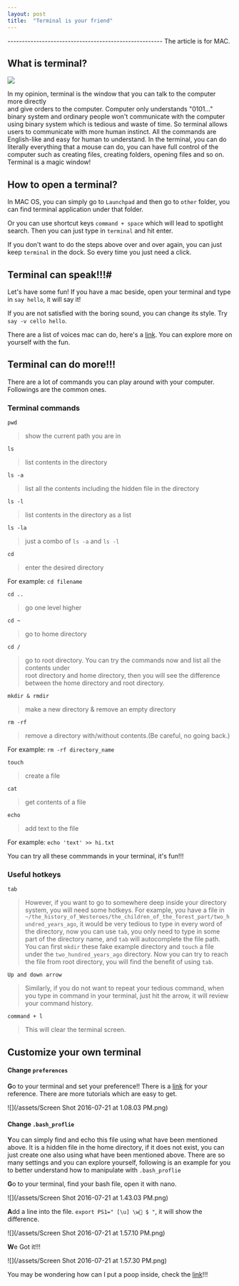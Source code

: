 ```yaml
---
layout: post
title:  "Terminal is your friend"
---
```


------------------------------------------------------   The article is for MAC.

## What is terminal? #
![](http://cdn.appstorm.net/mac.appstorm.net/files/2012/02/Terminal-Home-cd.png)

In my opinion, terminal is the window that you can talk to the computer more directly  
and give orders to the computer. Computer only understands "0101..." binary system and ordinary people won't communicate with the computer using binary system which is tedious  and waste of time. So terminal allows users to communicate with more human instinct. All the commands are English-like and easy for human to understand. In the terminal, you can do literally everything that a mouse can do, you can have full control of the computer such as creating files, creating folders, opening files and so on. Terminal is a magic window!

## How to open a terminal? #
In MAC OS, you can simply go to `Launchpad` and then go to `other` folder, you can find terminal application under that folder.

Or you can use shortcut keys `command + space` which will lead to spotlight search. Then you can just type in `terminal` and hit enter.

If you don't want to do the steps above over and over again, you can just keep `terminal` in the dock. So every time you just need a click.


## Terminal can speak!!!#
Let's have some fun! If you have a mac beside, open your terminal and type in `say hello`, it will say it!

If you are not satisfied with the boring sound, you can change its style. Try `say -v cello hello`.

There are a list of voices mac can do, here's a [link](http://www.techradar.com/us/how-to/computing/apple/terminal-101-making-your-mac-talk-with-say-1305649). You can explore more on yourself with the fun.


## Terminal can do more!!! #
There are a lot of commands you can play around with your computer. Followings are the common ones.

### Terminal commands #

`pwd`

> show the current path you are in  

`ls`

> list contents in the directory

`ls -a`

> list all the contents including the hidden file in the directory

`ls -l`

> list contents in the directory as a list

`ls -la`

> just a combo of `ls -a` and `ls -l`

`cd`

> enter the desired directory  

For example: `cd filename`

`cd ..`

> go one level higher

`cd ~`

> go to home directory

`cd /`

> go to root directory. You can try the commands now and list all the contents under  
root directory and home directory, then you will see the difference between the home directory and root directory.

`mkdir & rmdir`

> make a new directory  &  remove an empty directory

`rm -rf`

> remove a directory with/without contents.(Be careful, no going back.)  

For example: `rm -rf directory_name`

`touch`

> create a file

`cat`

> get contents of  a file

`echo`

> add text to the file

For example: `echo 'text' >> hi.txt `

You can try all these commmands in your terminal, it's fun!!!

### Useful hotkeys #

 `tab`

>However, if you want to go to somewhere deep inside your directory system, you will need some hotkeys. For example, you have a file in `~/the_history_of_Westeroes/the_children_of_the_forest_part/two_hundred_years_ago`, it would be very tedious to type in every word of the directory, now you can use `tab`, you only need to type in some part of the directory name, and `tab` will autocomplete the file path. You can first `mkdir` these fake example directory and `touch` a file under the `two_hundred_years_ago` directory. Now you can try to reach the file from root directory, you will find the benefit of using `tab`.

`Up and down arrow`

>Similarly, if you do not want to repeat your tedious command, when you type in command  in your terminal, just hit the arrow, it will review your command history.

`command + l`

>This will clear the terminal screen.

## Customize your own terminal #

#### Change  `preferences` #
**G**o to your terminal and set your preference!!
There is a [link](http://osxdaily.com/2013/02/05/improve-terminal-appearance-mac-os-x/) for your reference. There are more tutorials which are easy to get.

![](/assets/Screen Shot 2016-07-21 at 1.08.03 PM.png)


#### Change  `.bash_proflie`  #
**Y**ou can simply find and echo this file using what have been mentioned above. It is a hidden file in the home directory, if it does not exist, you can just create one also using what have been mentioned above. There are so many settings and you can explore yourself, following is an example for you to better understand how to manipulate with `.bash_proflie`

**G**o to your terminal, find your bash file, open it with nano.

![](/assets/Screen Shot 2016-07-21 at 1.43.03 PM.png)

**A**dd a line into the file. `export PS1=" [\u] \w💩 $ "`, it will show the difference.

![](/assets/Screen Shot 2016-07-21 at 1.57.10 PM.png)

**W**e Got it!!!

![](/assets/Screen Shot 2016-07-21 at 1.57.30 PM.png)

You may be wondering how can I put a poop inside, check the [link](http://osxdaily.com/2013/04/08/add-emoji-command-line-bash-prompt/)!!!

